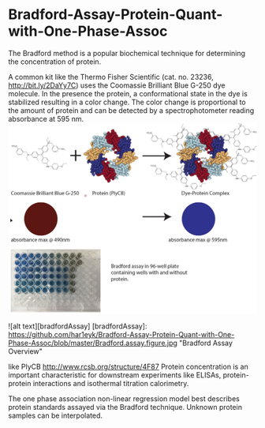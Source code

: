 # Bradford-Assay-Protein-Quant-with-One-Phase-Assoc
The Bradford method is a popular biochemical technique for determining the concentration of protein. 

A common kit like the Thermo Fisher Scientific (cat. no. 23236, http://bit.ly/2DaYy7C) uses the Coomassie Brilliant Blue G-250 dye molecule. In the presence the protein, a conformational state in the dye is stabilized resulting in a color change. The color change is proportional to the amount of protein and can be detected by a spectrophotometer reading absorbance at 595 nm. 
![Image of Bradford](https://github.com/har1eyk/Bradford-Assay-Protein-Quant-with-One-Phase-Assoc/blob/master/Bradford.assay.figure.jpg)

![alt text][bradfordAssay]
[bradfordAssay]: https://github.com/har1eyk/Bradford-Assay-Protein-Quant-with-One-Phase-Assoc/blob/master/Bradford.assay.figure.jpg "Bradford Assay Overview"

like PlyCB http://www.rcsb.org/structure/4F87
Protein concentration is an important characteristic for downstream experiments like ELISAs, protein-protein interactions and isothermal titration calorimetry. 

The one phase association non-linear regression model best describes protein standards assayed via the Bradford technique. Unknown protein samples can be interpolated.
